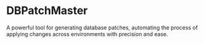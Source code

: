 # DBPatchMaster
A powerful tool for generating database patches, automating the process of applying changes across environments with precision and ease.
